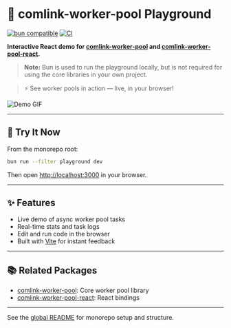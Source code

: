 # 🧪 comlink-worker-pool Playground

[![bun compatible](https://img.shields.io/badge/bun-%E2%9C%94%EF%B8%8F-green)](https://bun.sh/)
[![CI](https://github.com/natanelia/comlink-worker-pool/actions/workflows/ci.yml/badge.svg)](https://github.com/natanelia/comlink-worker-pool/actions)

**Interactive React demo for [comlink-worker-pool](../comlink-worker-pool/README.md) and [comlink-worker-pool-react](../comlink-worker-pool-react/README.md).**

> **Note:** Bun is used to run the playground locally, but is not required for using the core libraries in your own project.

> ⚡️ See worker pools in action — live, in your browser!

![Demo GIF](https://placehold.co/600x200?text=Demo+Coming+Soon)

---

## 🚀 Try It Now

From the monorepo root:

```bash
bun run --filter playground dev
```

Then open [http://localhost:3000](http://localhost:3000) in your browser.

---

## ✨ Features

- Live demo of async worker pool tasks
- Real-time stats and task logs
- Edit and run code in the browser
- Built with [Vite](https://vitejs.dev/) for instant feedback

---

## 📚 Related Packages

- [comlink-worker-pool](../comlink-worker-pool/README.md): Core worker pool library
- [comlink-worker-pool-react](../comlink-worker-pool-react/README.md): React bindings

---

See the [global README](../../README.md) for monorepo setup and structure.
